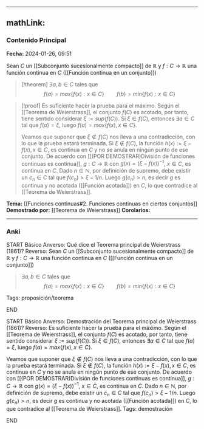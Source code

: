 
---
mathLink:
---
### Contenido Principal

**Fecha:** 2024-01-26, 09:51

Sean $C$ un [[Subconjunto sucesionalmente compacto]] de $\mathbb R$ y $f: C \to \mathbb R$ una función continua en $C$ ([[Función continua en un conjunto]])
> [!theorem]
> $\exists a, b \in C$ tales que
> $$f(a) = max\{f(x) : x \in C\} \quad \quad f(b) = min\{f(x) : x \in C\}$$

> [!proof]
> Es suficiente hacer la prueba para el máximo. Según el [[Teorema de Weierstrass]], el conjunto $f(C)$ es acotado, por tanto, tiene sentido considerar $\xi := sup(f(C))$. Si $\xi \in f(C)$, entonces $\exists a \in C$ tal que $f(a) = \xi$, luego $f(a) = max\{f(x), x \in C\}$.
>
>Veamos que suponer que $\xi \notin f(C)$ nos lleva a una contradicción, con lo que la prueba estará terminada. Si $\xi \notin f(C)$, la función $h(x) := \xi - f(x), x \in C$, es continua en $C$ y no se anula en ningún punto de ese conjunto. De acuerdo con [[(POR DEMOSTRAR)División de funciones continuas es continua]], $g: C \to \mathbb R$ con $g(x) = (\xi - f(x))^{-1}$, $x \in C$, es continua en $C$. Dado $n \in \mathbb N$, por definición de supremo, debe existir un $c_n \in C$ tal que $f(c_n) > \xi - 1/n$. Luego $g(c_n) > n$, es decir $g$ es continua y no acotada ([[Función acotada]]) en $C$, lo que contradice al [[Teorema de Weierstrass]].

**Tema:** [[Funciones continuas#2. Funciones continuas en ciertos conjuntos]]
**Demostrado por:** [[Teorema de Weierstrass]]
**Corolarios:**

---
### Anki

START
Básico
Anverso: Qué dice el Teorema principal de Weierstrass (1861)?
Reverso: Sean $C$ un [[Subconjunto sucesionalmente compacto]] de $\mathbb R$ y $f: C \to \mathbb R$ una función continua en $C$ ([[Función continua en un conjunto]])

> $\exists a, b \in C$ tales que
> $$f(a) = max\{f(x) : x \in C\} \quad \quad f(b) = min\{f(x) : x \in C\}$$

Tags: proposición/teorema
<!--ID: 1706259997757-->
END

START
Básico
Anverso: Demostración  del Teorema principal de Weierstrass (1861)?
Reverso: Es suficiente hacer la prueba para el máximo. Según el [[Teorema de Weierstrass]], el conjunto $f(C)$ es acotado, por tanto, tiene sentido considerar $\xi := sup(f(C))$. Si $\xi \in f(C)$, entonces $\exists a \in C$ tal que $f(a) = \xi$, luego $f(a) = max\{f(x), x \in C\}$.

Veamos que suponer que $\xi \notin f(C)$ nos lleva a una contradicción, con lo que la prueba estará terminada. Si $\xi \notin f(C)$, la función $h(x) := \xi - f(x), x \in C$, es continua en $C$ y no se anula en ningún punto de ese conjunto. De acuerdo con [[(POR DEMOSTRAR)División de funciones continuas es continua]], $g: C \to \mathbb R$ con $g(x) = (\xi - f(x))^{-1}$, $x \in C$, es continua en $C$. Dado $n \in \mathbb N$, por definición de supremo, debe existir un $c_n \in C$ tal que $f(c_n) > \xi - 1/n$. Luego $g(c_n) > n$, es decir $g$ es continua y no acotada ([[Función acotada]]) en $C$, lo que contradice al [[Teorema de Weierstrass]].
Tags: demostración
<!--ID: 1706298709216-->
END

